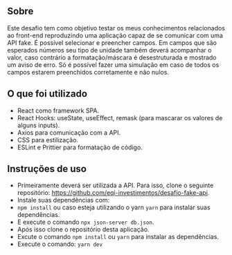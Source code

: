 ## Sobre

Este desafio tem como objetivo testar os meus conhecimentos relacionados ao front-end reproduzindo uma aplicação capaz de se comunicar com uma API fake. É possível selecionar e preencher campos. Em campos que são esperados números seu tipo de unidade também deverá acompanhar o valor, caso contrário a formatação/máscara é desestruturada e mostrado um aviso de erro. Só é possível fazer uma simulação em caso de todos os campos estarem preenchidos corretamente e não nulos.

## O que foi utilizado

- React como framework SPA.
- React Hooks: useState, useEffect, remask (para mascarar os valores de alguns inputs).
- Axios para comunicação com a API.
- CSS para estilização.
- ESLint e Prittier para formatação de código.

## Instruções de uso

- Primeiramente deverá ser utilizada a API. Para isso, clone o seguinte repositório: https://github.com/eqi-investimentos/desafio-fake-api.
- Instale suas dependências com:
- `npm install` ou caso esteja utilizando o yarn `yarn` para instalar suas dependências.
- E execute o comando `npx json-server db.json`.
- Após isso clone o repositório desta aplicação.
- Excute o comando `npm install` ou `yarn` para instalar as dependências.
- Execute o comando: `yarn dev`
